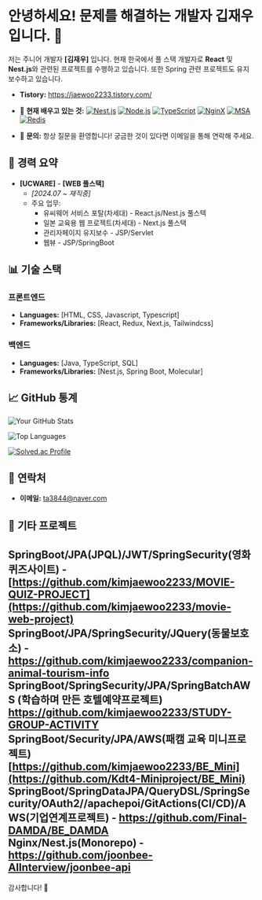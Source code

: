 # 안녕하세요! 문제를 해결하는 개발자 깁재우입니다. 👋

저는 주니어 개발자 **[김재우]** 입니다. 현재 한국에서 풀 스택 개발자로 **React** 및 **Nest.js**와 관련된 프로젝트를 수행하고 있습니다. 또한 Spring 관련 프로젝트도 유지보수하고 있습니다.

- **Tistory:** 
https://jaewoo2233.tistory.com/

- 🌱 **현재 배우고 있는 것:**
  [![Nest.js](https://img.shields.io/badge/Nest.js-FF5733?style=for-the-badge&logo=nestjs&logoColor=white)](https://nestjs.com/)
  [![Node.js](https://img.shields.io/badge/Node.js-339933?style=for-the-badge&logo=node.js&logoColor=white)](https://nodejs.org/)
[![TypeScript](https://img.shields.io/badge/TypeScript-3178C6?style=for-the-badge&logo=typescript&logoColor=white)](https://www.typescriptlang.org/)
[![NginX](https://img.shields.io/badge/NginX-009639?style=for-the-badge&logo=nginx&logoColor=white)](https://nginx.org/)
[![MSA](https://img.shields.io/badge/MSA-Microservices%20Architecture-005571?style=for-the-badge)](https://en.wikipedia.org/wiki/Microservices)
[![Redis](https://img.shields.io/badge/Redis-DC382D?style=for-the-badge&logo=redis&logoColor=white)](https://redis.io/)
- 💬 **문의:** 항상 질문을 환영합니다! 궁금한 것이 있다면 이메일을 통해 연락해 주세요.

## 🚀 경력 요약
- **[UCWARE]** - **[WEB 풀스택]**
  - _[2024.07 ~ 재직중]_
  - 주요 업무:
    - 유씨웨어 서비스 포탈(차세대) - React.js/Nest.js 풀스텍
    - 일본 교육용 웹 프로젝트(차세대) - Next.js 풀스택
    - 관리자페이지 유지보수 - JSP/Servlet
    - 웹뷰 - JSP/SpringBoot

## 📊 기술 스택
### 프론트엔드
- **Languages:** [HTML, CSS, Javascript, Typescript]
- **Frameworks/Libraries:** [React, Redux, Next.js, Tailwindcss]

### 백엔드
- **Languages:** [Java, TypeScript, SQL]
- **Frameworks/Libraries:** [Nest.js, Spring Boot, Molecular]

## 📈 GitHub 통계
![Your GitHub Stats](https://github-readme-stats.vercel.app/api?username=kimjaewoo2233&show_icons=true&count_private=true&theme=radical)

![Top Languages](https://github-readme-stats.vercel.app/api/top-langs/?username=kimjaewoo2233&layout=compact&theme=radical)

[![Solved.ac Profile](http://mazassumnida.wtf/api/v2/generate_badge?boj=ta3844)](https://solved.ac/ta3844/) 
## 💬 연락처
- **이메일:** [ta3844@naver.com](mailto:ta3844@naver.com)

## 🎨 기타 프로젝트
SpringBoot/JPA(JPQL)/JWT/SpringSecurity(영화퀴즈사이트) - [https://github.com/kimjaewoo2233/MOVIE-QUIZ-PROJECT](https://github.com/kimjaewoo2233/movie-web-project) 
SpringBoot/JPA/SpringSecurity/JQuery(동물보호소) - https://github.com/kimjaewoo2233/companion-animal-tourism-info<br>
SpringBoot/SpringSecurity/JPA/SpringBatchAWS (학습하며 만든 호텔예약프로젝트) https://github.com/kimjaewoo2233/STUDY-GROUP-ACTIVITY <br>
SpringBoot/Security/JPA/AWS(패캠 교육 미니프로젝트)  [https://github.com/kimjaewoo2233/BE_Mini](https://github.com/Kdt4-Miniproject/BE_Mini)<br>
SpringBoot/SpringDataJPA/QueryDSL/SpringSecurity/OAuth2//apachepoi/GitActions(CI/CD)/AWS(기업연계프로젝트) - https://github.com/Final-DAMDA/BE_DAMDA  <br>
Nginx/Nest.js(Monorepo) - https://github.com/joonbee-AIInterview/joonbee-api    
--- 

감사합니다! 🥳
